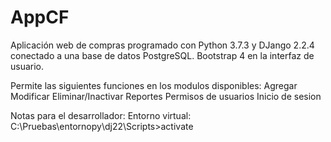 # AppCF
Aplicación web de compras programado con Python 3.7.3 y DJango 2.2.4 conectado a una base de datos PostgreSQL.
Bootstrap 4 en la interfaz de usuario.

Permite las siguientes funciones en los modulos disponibles:
Agregar
Modificar
Eliminar/Inactivar
Reportes
Permisos de usuarios
Inicio de sesion

Notas para el desarrollador:
Entorno virtual: C:\Pruebas\entornopy\dj22\Scripts>activate